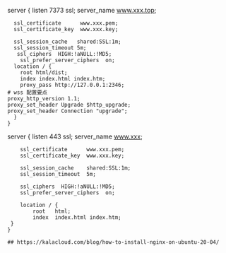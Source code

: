 server {
      listen 7373  ssl;
      server_name www.xxx.top;

      ssl_certificate      www.xxx.pem;
      ssl_certificate_key  www.xxx.key;

      ssl_session_cache   shared:SSL:1m;
      ssl_session_timeout 5m;
       ssl_ciphers  HIGH:!aNULL:!MD5;
        ssl_prefer_server_ciphers  on;
      location / {
        root html/dist;
        index index.html index.htm;
        proxy_pass http://127.0.0.1:2346;
	# wss 配置要点
	proxy_http_version 1.1;
	proxy_set_header Upgrade $http_upgrade;
	proxy_set_header Connection "upgrade";
      }
    }

server {
        listen       443 ssl;
        server_name  www.xxx;

        ssl_certificate      www.xxx.pem;
        ssl_certificate_key  www.xxx.key;

        ssl_session_cache    shared:SSL:1m;
        ssl_session_timeout  5m;

        ssl_ciphers  HIGH:!aNULL:!MD5;
        ssl_prefer_server_ciphers  on;

        location / {
            root   html;
            index  index.html index.htm;
	 }
    }

    ## https://kalacloud.com/blog/how-to-install-nginx-on-ubuntu-20-04/